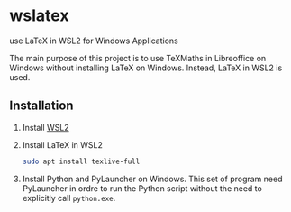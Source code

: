 # wslatex

use LaTeX in WSL2 for Windows Applications

The main purpose of this project is to use TeXMaths in Libreoffice on Windows
without installing LaTeX on Windows. Instead, LaTeX in WSL2 is used.

## Installation

1. Install [WSL2](https://docs.microsoft.com/en-us/windows/wsl/install-win10)
2. Install LaTeX in WSL2

    ```bash
    sudo apt install texlive-full
    ```

3. Install Python and PyLauncher on Windows. This set of program need PyLauncher
   in ordre to run the Python script without the need to explicitly call `python.exe`.
